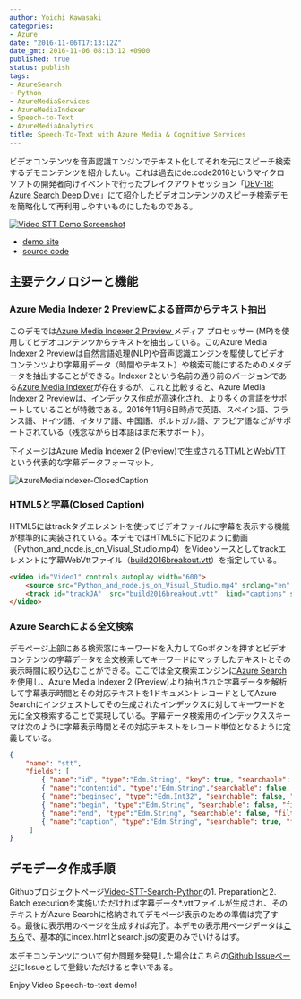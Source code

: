 ```yaml
---
author: Yoichi Kawasaki
categories:
- Azure
date: "2016-11-06T17:13:12Z"
date_gmt: 2016-11-06 08:13:12 +0900
published: true
status: publish
tags:
- AzureSearch
- Python
- AzureMediaServices
- AzureMediaIndexer
- Speech-to-Text
- AzureMediaAnalytics
title: Speech-To-Text with Azure Media & Cognitive Services
---
```


ビデオコンテンツを音声認識エンジンでテキスト化してそれを元にスピーチ検索するデモコンテンツを紹介したい。これは過去にde:code2016というマイクロソフトの開発者向けイベントで行ったブレイクアウトセッション「[DEV-18: Azure Search Deep Dive](https://channel9.msdn.com/Events/de-code/2016/DEV-018)」にて紹介したビデオコンテンツのスピーチ検索デモを簡略化して再利用しやすいものにしたものである。

[
![Video STT Demo Screenshot](https://c5.staticflickr.com/6/5818/30534876132_bfc40a475f_c.jpg)
](http://azure-media-cognitive-demos.azurewebsites.net/stt/build2016breakout/)

- [demo site](http://azure-media-cognitive-demos.azurewebsites.net/stt/build2016breakout/)
- [source code](https://github.com/AzureMediaCognitiveDemos/Video-STT-Search-Python)

## 主要テクノロジーと機能

### Azure Media Indexer 2 Previewによる音声からテキスト抽出

このデモでは[Azure Media Indexer 2 Preview ](https://azure.microsoft.com/en-us/documentation/articles/media-services-process-content-with-indexer2/)メディア プロセッサー (MP)を使用してビデオコンテンツからテキストを抽出している。このAzure Media Indexer 2 Previewは自然言語処理(NLP)や音声認識エンジンを駆使してビデオコンテンツより字幕用データ（時間やテキスト）や検索可能にするためのメタデータを抽出することができる。Indexer 2という名前の通り前のバージョンである[Azure Media Indexer](https://azure.microsoft.com/en-us/documentation/articles/media-services-index-content/)が存在するが、これと比較すると、Azure Media Indexer 2 Previewは、インデックス作成が高速化され、より多くの言語をサポートしていることが特徴である。2016年11月6日時点で英語、スペイン語、フランス語、ドイツ語、イタリア語、中国語、ポルトガル語、アラビア語などがサポートされている（残念ながら日本語はまだ未サポート）。

下イメージはAzure Media Indexer 2 (Preview)で生成される[TTML](https://www.w3.org/TR/ttml10-sdp-us/)と[WebVTT](https://w3c.github.io/webvtt/)という代表的な字幕データフォーマット。

![AzureMediaIndexer-ClosedCaption](https://c3.staticflickr.com/6/5792/30176422194_1e8a778a9b_c.jpg)

### HTML5と字幕(Closed Caption)

HTML5にはtrackタグエレメントを使ってビデオファイルに字幕を表示する機能が標準的に実装されている。本デモではHTML5に下記のように動画（Python_and_node.js_on_Visual_Studio.mp4）をVideoソースとしてtrackエレメントに字幕WebVttファイル（[build2016breakout.vtt](https://github.com/AzureMediaCognitiveDemos/Video-STT-Search-Python/blob/master/demo/build2016breakout/build2016breakout.vtt)）を指定している。

```html
<video id="Video1" controls autoplay width="600">
    <source src="Python_and_node.js_on_Visual_Studio.mp4" srclang="en" type="video/mp4">
    <track id="trackJA"  src="build2016breakout.vtt"  kind="captions" srclang="ja" label="Closed Captions" default>
</video>
```

### Azure Searchによる全文検索

デモページ上部にある検索窓にキーワードを入力してGoボタンを押すとビデオコンテンツの字幕データを全文検索してキーワードにマッチしたテキストとその表示時間に絞り込むことができる。ここでは全文検索エンジンに[Azure Search](https://azure.microsoft.com/en-us/services/search/)を使用し、Azure Media Indexer 2 (Preview)より抽出された字幕データを解析して字幕表示時間とその対応テキストを1ドキュメントレコードとしてAzure Searchにインジェストしてその生成されたインデックスに対してキーワードを元に全文検索することで実現している。字幕データ検索用のインデックススキーマは次のように字幕表示時間とその対応テキストをレコード単位となるように定義している。

```json
{
    "name": "stt",
    "fields": [
        { "name":"id", "type":"Edm.String", "key": true, "searchable": false, "filterable":false, "facetable":false },
        { "name":"contentid", "type":"Edm.String","searchable": false, "filterable":true, "facetable":false },
        { "name":"beginsec", "type":"Edm.Int32", "searchable": false, "filterable":false, "sortable":true, "facetable":false },
        { "name":"begin", "type":"Edm.String", "searchable": false, "filterable":false, "sortable":false, "facetable":false },
        { "name":"end", "type":"Edm.String", "searchable": false, "filterable":false, "sortable":false, "facetable":false },
        { "name":"caption", "type":"Edm.String", "searchable": true, "filterable":false, "sortable":false, "facetable":false, "analyzer":"en.microsoft" }
     ]
}
```

## デモデータ作成手順

Githubプロジェクトページ[Video-STT-Search-Python](https://github.com/AzureMediaCognitiveDemos/Video-STT-Search-Python)の1. Preparationと2. Batch executionを実施いただければ字幕データ*.vttファイルが生成され、そのテキストがAzure Searchに格納されてデモページ表示のための準備は完了する。最後に表示用のページを生成すれば完了。本デモの表示用ページデータは[こちら](https://github.com/AzureMediaCognitiveDemos/Video-STT-Search-Python/tree/master/demo/build2016breakout)で、基本的にindex.htmlとsearch.jsの変更のみでいけるはず。

本デモコンテンツについて何か問題を発見した場合はこちらの[Github Issueページ](https://github.com/AzureMediaCognitiveDemos/Video-STT-Search-Python/issues)にIssueとして登録いただけると幸いである。

Enjoy Video Speech-to-text demo!
